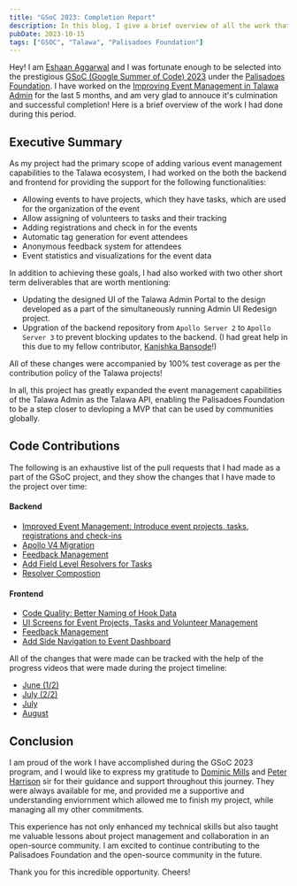 ```yaml
---
title: "GSoC 2023: Completion Report"
description: In this blog, I give a brief overview of all the work that I had completed during my GSoC'23 mentorship under the Palisadoes Foundation!
pubDate: 2023-10-15
tags: ["GSOC", "Talawa", "Palisadoes Foundation"]
---
```


Hey! I am [Eshaan Aggarwal](https://eshaanagg.netlify.app) and I was fortunate enough to be selected into the prestigious [GSoC (Google Summer of Code) 2023](https://summerofcode.withgoogle.com/) under the [Palisadoes Foundation](https://www.palisadoes.org/). I have worked on the [Improving Event Management in Talawa Admin](https://www.palisadoes.org/news/2023/05/04/5706/) for the last 5 months, and am very glad to annouce it's culmination and successful completion! Here is a brief overview of the work I had done during this period.

## Executive Summary

As my project had the primary scope of adding various event management capabilities to the Talawa ecosystem, I had worked on the both the backend and frontend for providing the support for the following functionalities:

- Allowing events to have projects, which they have tasks, which are used for the organization of the event
- Allow assigning of volunteers to tasks and their tracking
- Adding registrations and check in for the events
- Automatic tag generation for event attendees
- Anonymous feedback system for attendees
- Event statistics and visualizations for the event data

In addition to achieving these goals, I had also worked with two other short term deliverables that are worth mentioning:

- Updating the designed UI of the Talawa Admin Portal to the design developed as a part of the simultaneously running Admin UI Redesign project.
- Upgration of the backend repository from `Apollo Server 2` to `Apollo Server 3` to prevent blocking updates to the backend. (I had great help in this due to my fellow contributor, [Kanishka Bansode](https://github.com/kb-0311!)!)

All of these changes were accompanied by 100% test coverage as per the contribution policy of the Talawa projects!

In all, this project has greatly expanded the event management capabilities of the Talawa Admin as the Talawa API, enabling the Palisadoes Foundation to be a step closer to devloping a MVP that can be used by communities globally.

## Code Contributions

The following is an exhaustive list of the pull requests that I had made as a part of the GSoC project, and they show the changes that I have made to the project over time:

#### Backend

- [Improved Event Management: Introduce event projects, tasks, registrations and check-ins](https://github.com/PalisadoesFoundation/talawa-api/pull/1349)
- [Apollo V4 Migration](https://github.com/PalisadoesFoundation/talawa-api/pull/1351)
- [Feedback Management](https://github.com/PalisadoesFoundation/talawa-api/pull/1387)
- [Add Field Level Resolvers for Tasks](https://github.com/PalisadoesFoundation/talawa-api/pull/1389)
- [Resolver Compostion](https://github.com/PalisadoesFoundation/talawa-api/pull/1397)

#### Frontend

- [Code Quality: Better Naming of Hook Data](https://github.com/PalisadoesFoundation/talawa-admin/pull/835)
- [UI Screens for Event Projects, Tasks and Volunteer Management](https://github.com/PalisadoesFoundation/talawa-admin/pull/961)
- [Feedback Management](https://github.com/PalisadoesFoundation/talawa-admin/pull/980)
- [Add Side Navigation to Event Dashboard](https://github.com/PalisadoesFoundation/talawa-admin/pull/981)

All of the changes that were made can be tracked with the help of the progress videos that were made during the project timeline:

- [June (1/2)](https://youtu.be/To1IkPCxGQY?si=HmfWqwuf31khEuy_)
- [July (2/2)](https://youtu.be/c3F5AtnGKHU?si=AcKNYMpBQqpDI4qc)
- [July](https://youtu.be/pmsOIdg1y_0?si=Nk0mKIPasSBx9pwh)
- [August](https://youtu.be/_JAhgGXHKao?si=d_YHfL7Yf86CiN9g)

## Conclusion

I am proud of the work I have accomplished during the GSoC 2023 program, and I would like to express my gratitude to [Dominic Mills](https://github.com/DMills27) and [Peter Harrison](https://github.com/palisadoes) sir for their guidance and support throughout this journey. They were always available for me, and provided me a supportive and understanding enviornment which allowed me to finish my project, while managing all my other commitments.

This experience has not only enhanced my technical skills but also taught me valuable lessons about project management and collaboration in an open-source community. I am excited to continue contributing to the Palisadoes Foundation and the open-source community in the future.

Thank you for this incredible opportunity. Cheers!

